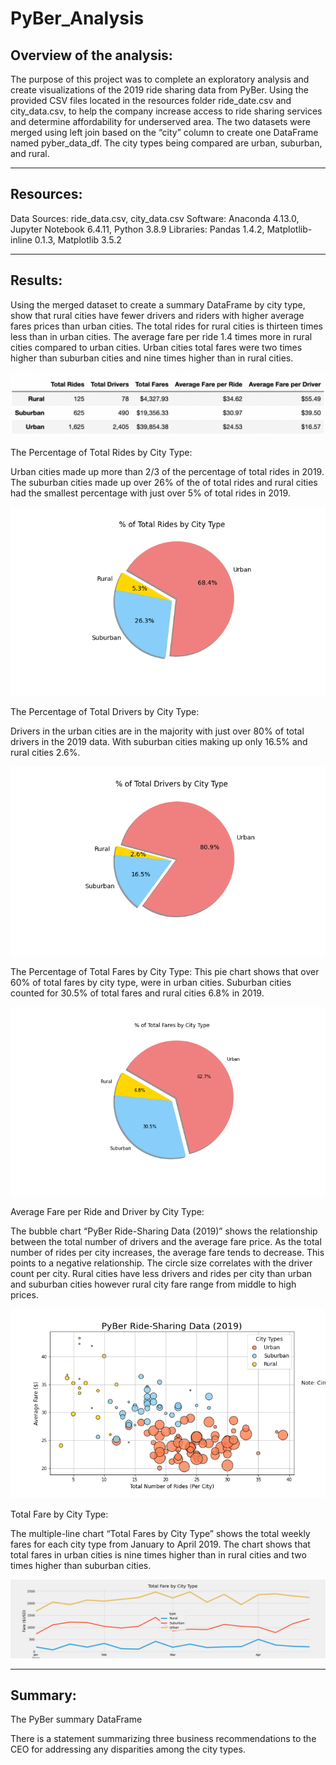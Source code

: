 # PyBer_Analysis
## Overview of the analysis:

The purpose of this project was to complete an exploratory analysis and create visualizations of the 2019 ride sharing data from PyBer. Using the provided CSV files  located in the resources folder ride_date.csv and city_data.csv,  to help the company increase access to ride sharing services and determine affordability for underserved area. The two datasets were merged using left join based on the “city” column to create one DataFrame named pyber_data_df. The city types being compared are urban, suburban, and rural. 

---
## Resources:
Data Sources: ride_data.csv, city_data.csv
Software: Anaconda 4.13.0, Jupyter Notebook 6.4.11, Python 3.8.9
Libraries: Pandas 1.4.2, Matplotlib-inline 0.1.3, Matplotlib 3.5.2

---
## Results:

Using the merged dataset to create a summary DataFrame by city type, show that rural cities have fewer drivers and riders with higher average fares prices than urban cities. The total rides for rural cities is thirteen times less than in urban cities. The average fare per ride 1.4 times more in rural cities compared to urban cities. Urban cities total fares were two times higher than suburban cities and nine times higher than in rural cities. 

![PyBer Summary DataFrame](analysis/pyber_summary_df.png)

The Percentage of Total Rides by City Type: 

Urban cities made up more than 2/3 of the percentage of total rides in 2019. The suburban cities made up over 26% of the of total rides and rural cities had the smallest percentage with just over 5% of total rides in 2019.

![The Percentage of Total Rides by City Type pie chart](analysis/Fig6.png)

The Percentage of Total Drivers by City Type: 

Drivers in the urban cities are in the majority with just over 80% of total drivers in the 2019 data. With suburban cities making up only 16.5% and rural cities 2.6%. 

![The Percentage of Total Drivers by City Type pie chart](analysis/Fig7.png)

The Percentage of Total Fares by City Type: 
This pie chart shows that over 60% of total fares by city type, were in urban cities. Suburban cities counted for 30.5% of total fares and rural cities 6.8% in 2019.

![The Percentage of Total Fares by City Type pie chart](analysis/Fig5.png)

Average Fare per Ride and Driver by City Type:

The bubble chart “PyBer Ride-Sharing Data (2019)” shows the relationship between the total number of drivers and the average fare price. As the total number of rides per city increases, the average fare tends to decrease. This points to a negative relationship. The circle size correlates with the driver count per city. Rural cities have less drivers and rides per city than urban and suburban cities however rural city fare range from middle to high prices.

![Average Fare per Ride and Driver by City Type bubble chart](analysis/Fig1.png)

Total Fare by City Type:

The multiple-line chart “Total Fares by City Type” shows the total weekly fares for each city type from January to April 2019. The chart shows that total fares in urban cities is nine times higher than in rural cities and two times higher than suburban cities. 

![Total Fare by City Type line chart](analysis/Fig8.png)

---
## Summary:
The PyBer summary DataFrame 


There is a statement summarizing three business recommendations to the CEO for addressing any disparities among the city types.
